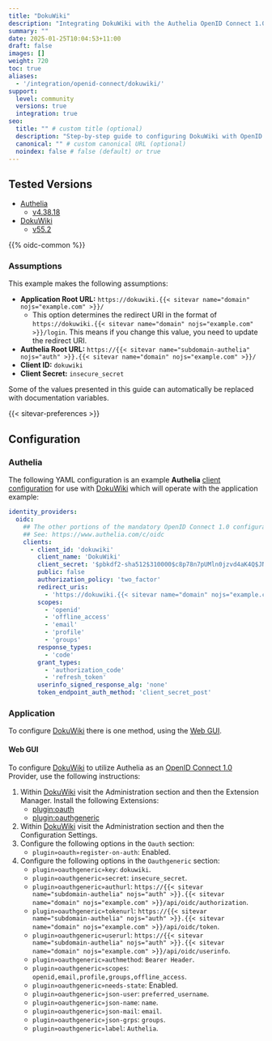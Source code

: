 ```yaml
---
title: "DokuWiki"
description: "Integrating DokuWiki with the Authelia OpenID Connect 1.0 Provider."
summary: ""
date: 2025-01-25T10:04:53+11:00
draft: false
images: []
weight: 720
toc: true
aliases:
  - '/integration/openid-connect/dokuwiki/'
support:
  level: community
  versions: true
  integration: true
seo:
  title: "" # custom title (optional)
  description: "Step-by-step guide to configuring DokuWiki with OpenID Connect 1.0 for secure SSO. Enhance your login flow using Authelia’s modern identity management."
  canonical: "" # custom canonical URL (optional)
  noindex: false # false (default) or true
---
```


## Tested Versions

- [Authelia]
  - [v4.38.18](https://github.com/authelia/authelia/releases/tag/v4.38.18)
- [DokuWiki]
  - [v55.2](https://github.com/dokuwiki/dokuwiki/releases/tag/release-2024-02-06b)

{{% oidc-common %}}

### Assumptions

This example makes the following assumptions:

- __Application Root URL:__ `https://dokuwiki.{{< sitevar name="domain" nojs="example.com" >}}/`
  - This option determines the redirect URI in the format of
        `https://dokuwiki.{{< sitevar name="domain" nojs="example.com" >}}/login`.
        This means if you change this value, you need to update the redirect URI.
- __Authelia Root URL:__ `https://{{< sitevar name="subdomain-authelia" nojs="auth" >}}.{{< sitevar name="domain" nojs="example.com" >}}/`
- __Client ID:__ `dokuwiki`
- __Client Secret:__ `insecure_secret`

Some of the values presented in this guide can automatically be replaced with documentation variables.

{{< sitevar-preferences >}}

## Configuration

### Authelia

The following YAML configuration is an example __Authelia__ [client configuration] for use with [DokuWiki] which will operate with the application example:

```yaml {title="configuration.yml"}
identity_providers:
  oidc:
    ## The other portions of the mandatory OpenID Connect 1.0 configuration go here.
    ## See: https://www.authelia.com/c/oidc
    clients:
      - client_id: 'dokuwiki'
        client_name: 'DokuWiki'
        client_secret: '$pbkdf2-sha512$310000$c8p78n7pUMln0jzvd4aK4Q$JNRBzwAo0ek5qKn50cFzzvE9RXV88h1wJn5KGiHrD0YKtZaR/nCb2CJPOsKaPK0hjf.9yHxzQGZziziccp6Yng'  # The digest of 'insecure_secret'.
        public: false
        authorization_policy: 'two_factor'
        redirect_uris:
          - 'https://dokuwiki.{{< sitevar name="domain" nojs="example.com" >}}/doku.php'
        scopes:
          - 'openid'
          - 'offline_access'
          - 'email'
          - 'profile'
          - 'groups'
        response_types:
          - 'code'
        grant_types:
          - 'authorization_code'
          - 'refresh_token'
        userinfo_signed_response_alg: 'none'
        token_endpoint_auth_method: 'client_secret_post'
```

### Application

To configure [DokuWiki] there is one method, using the [Web GUI](#web-gui).

#### Web GUI

To configure [DokuWiki] to utilize Authelia as an [OpenID Connect 1.0] Provider, use the following
instructions:

1. Within [DokuWiki] visit the Administration section and then the Extension Manager. Install the following Extensions:
   - [plugin:oauth](https://www.dokuwiki.org/plugin:oauth)
   - [plugin:oauthgeneric](https://www.dokuwiki.org/plugin:oauthgeneric)
2. Within [DokuWiki] visit the Administration section and then the Configuration Settings.
3. Configure the following options in the `Oauth` section:
   - `plugin»oauth»register-on-auth`: Enabled.
4. Configure the following options in the `Oauthgeneric` section:
   - `plugin»oauthgeneric»key`: `dokuwiki`.
   - `plugin»oauthgeneric»secret`: `insecure_secret`.
   - `plugin»oauthgeneric»authurl`: `https://{{< sitevar name="subdomain-authelia" nojs="auth" >}}.{{< sitevar name="domain" nojs="example.com" >}}/api/oidc/authorization`.
   - `plugin»oauthgeneric»tokenurl`: `https://{{< sitevar name="subdomain-authelia" nojs="auth" >}}.{{< sitevar name="domain" nojs="example.com" >}}/api/oidc/token`.
   - `plugin»oauthgeneric»userurl`: `https://{{< sitevar name="subdomain-authelia" nojs="auth" >}}.{{< sitevar name="domain" nojs="example.com" >}}/api/oidc/userinfo`.
   - `plugin»oauthgeneric»authmethod`: `Bearer Header`.
   - `plugin»oauthgeneric»scopes`: `openid,email,profile,groups,offline_access`.
   - `plugin»oauthgeneric»needs-state`: Enabled.
   - `plugin»oauthgeneric»json-user`: `preferred_username`.
   - `plugin»oauthgeneric»json-name`: `name`.
   - `plugin»oauthgeneric»json-mail`: `email`.
   - `plugin»oauthgeneric»json-grps`: `groups`.
   - `plugin»oauthgeneric»label`: `Authelia`.

[Authelia]: https://www.authelia.com
[DokuWiki]: https://www.dokuwiki.org/dokuwiki
[OpenID Connect 1.0]: ../../openid-connect/introduction.md
[client configuration]: ../../../configuration/identity-providers/openid-connect/clients.md
